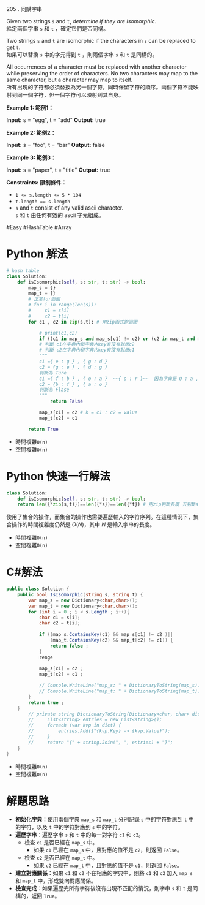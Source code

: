 
205 . 同購字串

Given two strings `s` and `t`, _determine if they are isomorphic_.  
給定兩個字串 `s` 和 `t` ，確定它們是否同構。

Two strings `s` and `t` are isomorphic if the characters in `s` can be replaced to get `t`.  
如果可以替換 `s` 中的字元得到 `t` ，則兩個字串 `s` 和 `t` 是同構的。

All occurrences of a character must be replaced with another character while preserving the order of characters. No two characters may map to the same character, but a character may map to itself.  
所有出現的字符都必須替換為另一個字符，同時保留字符的順序。兩個字符不能映射到同一個字符，但一個字符可以映射到其自身。

**Example 1: 範例1：**

**Input:** s = "egg", t = "add"
**Output:** true

**Example 2: 範例2：**

**Input:** s = "foo", t = "bar"
**Output:** false

**Example 3: 範例3：**

**Input:** s = "paper", t = "title"
**Output:** true

**Constraints: 限制條件：**

- `1 <= s.length <= 5 * 104`
- `t.length == s.length`
- `s` and `t` consist of any valid ascii character.  
    `s` 和 `t` 由任何有效的 ascii 字元組成。


#Easy 
#HashTable 
#Array 
# Python 解法
```python
# hash table
class Solution:
    def isIsomorphic(self, s: str, t: str) -> bool:
        map_s = {}
        map_t = {}
        # 正常for迴圈
        # for i in range(len(s)):
        #     c1 = s[i]
        #     c2 = t[i]
        for c1 , c2 in zip(s,t): # 用zip函式跑迴圈 

            # print(c1,c2)
            if ((c1 in map_s and map_s[c1] != c2) or (c2 in map_t and map_t[c2] != c1 )) :
            # 判斷 c1在字典內和字典內key有沒有對應c2  
            # 判斷 c2在字典內和字典內key有沒有對應c1
            """
			c1 ={ e : g } , { g : d } 
			c2 = {g : e } , { d : g }
			判斷為 Ture
			c1 ={ f : b } , { o : a }  ~~{ o : r }~~  因為字典是 O : a , O對應a,不是對應r,判斷是不同
			c2 = {b : f } , { a : o }
			判斷為 Flase
			"""
                return False

            map_s[c1] = c2 # k = c1 : c2 = value
            map_t[c2] = c1

        return True
```

- 時間複雜`O(n)`
- 空間複雜`O(n)`
# Python 快速一行解法

```python
class Solution:
    def isIsomorphic(self, s: str, t: str) -> bool:
    return len({*zip(s,t)})==len({*s})==len({*t}) # 用zip判斷長度 去判斷s和t內容是否一樣
```

使用了集合的操作，而集合的操作也需要遍歷輸入的字符序列。在這種情況下，集合操作的時間複雜度仍然是 $O(N)$，其中 $N$ 是輸入字串的長度。

- 時間複雜`O(n)`
- 空間複雜`O(n)`
# C#解法
```C#
public class Solution {
    public bool IsIsomorphic(string s, string t) {
	    var map_s = new Dictionary<char,char>();
	    var map_t = new Dictionary<char,char>();
        for (int i = 0 ; i < s.Length ; i++){
            char c1 = s[i];
            char c2 = t[i];
        
            if ((map_s.ContainsKey(c1) && map_s[c1] != c2 )||
                (map_t.ContainsKey(c2) && map_t[c2] != c1)) {
                return false ; 
            }
            renge
        
            map_s[c1] = c2 ;
            map_t[c2] = c1 ;

            // Console.WriteLine("map_s: " + DictionaryToString(map_s));
            // Console.WriteLine("map_t: " + DictionaryToString(map_t));
        }
        return true ; 
    }
        // private string DictionaryToString(Dictionary<char, char> dict) {
        //     List<string> entries = new List<string>();
        //     foreach (var kvp in dict) {
        //         entries.Add($"{kvp.Key} -> {kvp.Value}");
        //     }
        //     return "{" + string.Join(", ", entries) + "}";
    }
}
```

- 時間複雜`O(n)`
- 空間複雜`O(n)`

# 解題思路

- **初始化字典**：使用兩個字典 `map_s` 和 `map_t` 分別記錄 `s` 中的字符對應到 `t` 中的字符，以及 `t` 中的字符對應到 `s` 中的字符。
- **遍歷字串**：遍歷字串 `s` 和 `t` 中的每一對字符 `c1` 和 `c2`。
    - 檢查 `c1` 是否已經在 `map_s` 中。
        - 如果 `c1` 已經在 `map_s` 中，且對應的值不是 `c2`，則返回 `False`。
    - 檢查 `c2` 是否已經在 `map_t` 中。
        - 如果 `c2` 已經在 `map_t` 中，且對應的值不是 `c1`，則返回 `False`。
- **建立對應關係**：如果 `c1` 和 `c2` 不在相應的字典中，則將 `c1` 和 `c2` 加入 `map_s` 和 `map_t` 中，形成雙向對應關係。
- **檢查完成**：如果遍歷完所有字符後沒有出現不匹配的情況，則字串 `s` 和 `t` 是同構的，返回 `True`。
